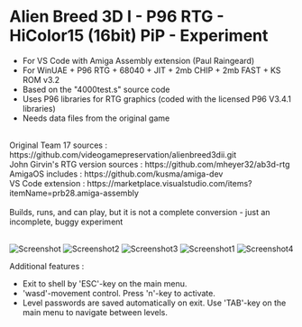 # Alien Breed 3D I - P96 RTG - HiColor15 (16bit) PiP - Experiment
* For VS Code with Amiga Assembly extension (Paul Raingeard)<br>
* For WinUAE + P96 RTG + 68040 + JIT + 2mb CHIP + 2mb FAST + KS ROM v3.2<br>
* Based on the "4000test.s" source code<br>
* Uses P96 libraries for RTG graphics (coded with the licensed P96 V3.4.1 libraries)<br>
* Needs data files from the original game<br>
<br>
Original Team 17 sources : https://github.com/videogamepreservation/alienbreed3dii.git<br>
John Girvin's RTG version sources : https://github.com/mheyer32/ab3d-rtg<br>
AmigaOS includes : https://github.com/kusma/amiga-dev<br>
VS Code extension : https://marketplace.visualstudio.com/items?itemName=prb28.amiga-assembly<br>
<br>
Builds, runs, and can play, but it is not a complete conversion - just an incomplete, buggy experiment<br>
<br>

![Screenshot](https://github.com/user-attachments/assets/bd87fa26-7b2d-4005-9796-1fe94410f12d)
![Screenshot2](https://github.com/user-attachments/assets/2e90cd1d-beb4-40b4-8a3a-18978f2c48b4)
![Screenshot3](https://github.com/user-attachments/assets/6a6982ce-eca3-4f1a-87a6-aff4ff522bc8)
![Screenshot1](https://github.com/user-attachments/assets/0c73525c-82a2-41b5-8a46-0dca9923bd5f)
![Screenshot4](https://github.com/user-attachments/assets/25af5658-db79-44d1-9868-33143a92c9bd)

Additional features :
- Exit to shell by 'ESC'-key on the main menu.
- 'wasd'-movement control. Press 'n'-key to activate.
- Level passwords are saved automatically on exit. Use 'TAB'-key on the main menu to navigate between levels.
